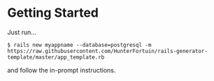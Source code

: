# Getting Started

Just run...

    $ rails new myappname --database=postgresql -m https://raw.githubusercontent.com/HunterFortuin/rails-generator-template/master/app_template.rb

and follow the in-prompt instructions.